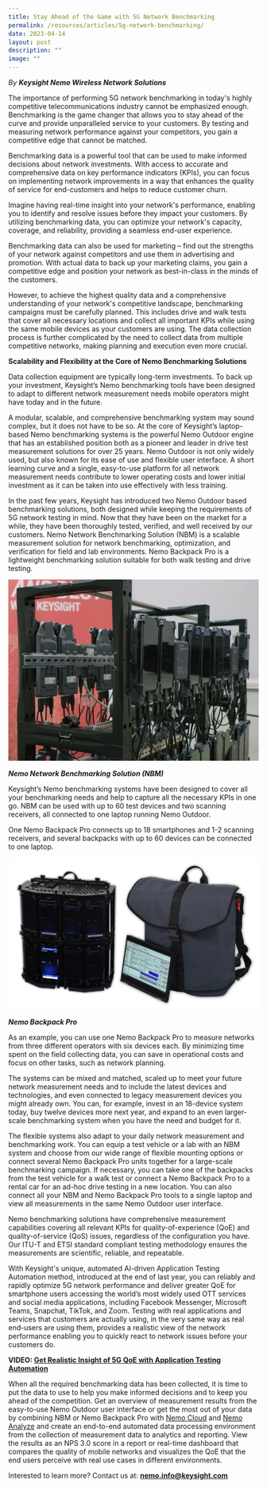 ```yaml
---
title: Stay Ahead of the Game with 5G Network Benchmarking
permalink: /resources/articles/5g-network-benchmarking/
date: 2023-04-14
layout: post
description: ""
image: ""
---
```

*By **Keysight Nemo Wireless Network Solutions***

The importance of performing 5G network benchmarking in today's highly competitive telecommunications industry cannot be emphasized enough. Benchmarking is the game changer that allows you to stay ahead of the curve and provide unparalleled service to your customers. By testing and measuring network performance against your competitors, you gain a competitive edge that cannot be matched. 

Benchmarking data is a powerful tool that can be used to make informed decisions about network investments. With access to accurate and comprehensive data on key performance indicators (KPIs), you can focus on implementing network improvements in a way that enhances the quality of service for end-customers and helps to reduce customer churn. 

Imagine having real-time insight into your network's performance, enabling you to identify and resolve issues before they impact your customers. By utilizing benchmarking data, you can optimize your network's capacity, coverage, and reliability, providing a seamless end-user experience.

Benchmarking data can also be used for marketing – find out the strengths of your network against competitors and use them in advertising and promotion. With actual data to back up your marketing claims, you gain a competitive edge and position your network as best-in-class in the minds of the customers. 

However, to achieve the highest quality data and a comprehensive understanding of your network's competitive landscape, benchmarking campaigns must be carefully planned. This includes drive and walk tests that cover all necessary locations and collect all important KPIs while using the same mobile devices as your customers are using. The data collection process is further complicated by the need to collect data from multiple competitive networks, making planning and execution even more crucial.

**Scalability and Flexibility at the Core of Nemo Benchmarking Solutions**

Data collection equipment are typically long-term investments. To back up your investment, Keysight’s Nemo benchmarking tools have been designed to adapt to different network measurement needs mobile operators might have today and in the future. 

A modular, scalable, and comprehensive benchmarking system may sound complex, but it does not have to be so. At the core of Keysight’s laptop-based Nemo benchmarking systems is the powerful Nemo Outdoor engine that has an established position both as a pioneer and leader in drive test measurement solutions for over 25 years. Nemo Outdoor is not only widely used, but also known for its ease of use and flexible user interface. A short learning curve and a single, easy-to-use platform for all network measurement needs contribute to lower operating costs and lower initial investment as it can be taken into use effectively with less training. 

In the past few years, Keysight has introduced two Nemo Outdoor based benchmarking solutions, both designed while keeping the requirements of 5G network testing in mind. Now that they have been on the market for a while, they have been thoroughly tested, verified, and well received by our customers.  Nemo Network Benchmarking Solution (NBM) is a scalable measurement solution for network benchmarking, optimization, and verification for field and lab environments. Nemo Backpack Pro is a lightweight benchmarking solution suitable for both walk testing and drive testing. 

![Nemo Network Benchmarking Solution](/images/articles/keysight%20-%20nemo%20network%20benchmarking%20solution%20(nbm).jpg)

***Nemo Network Benchmarking Solution (NBM)***

Keysight’s Nemo benchmarking systems have been designed to cover all your benchmarking needs and help to capture all the necessary KPIs in one go. NBM can be used with up to 60 test devices and two scanning receivers, all connected to one laptop running Nemo Outdoor.

One Nemo Backpack Pro connects up to 18 smartphones and 1-2 scanning receivers, and several backpacks with up to 60 devices can be connected to one laptop.

![Nemo Backpack Pro](/images/articles/keysight%20-%20nemo%20backpack%20pro.jpg)

***Nemo Backpack Pro***

As an example, you can use one Nemo Backpack Pro to measure networks from three different operators with six devices each. By minimizing time spent on the field collecting data, you can save in operational costs and focus on other tasks, such as network planning.

The systems can be mixed and matched, scaled up to meet your future network measurement needs and to include the latest devices and technologies, and even connected to legacy measurement devices you might already own. You can, for example, invest in an 18-device system today, buy twelve devices more next year, and expand to an even larger-scale benchmarking system when you have the need and budget for it.

The flexible systems also adapt to your daily network measurement and benchmarking work. You can equip a test vehicle or a lab with an NBM system and choose from our wide range of flexible mounting options or connect several Nemo Backpack Pro units together for a large-scale benchmarking campaign. If necessary, you can take one of the backpacks from the test vehicle for a walk test or connect a Nemo Backpack Pro to a rental car for an ad-hoc drive testing in a new location. You can also connect all your NBM and Nemo Backpack Pro tools to a single laptop and view all measurements in the same Nemo Outdoor user interface.

Nemo benchmarking solutions have comprehensive measurement capabilities covering all relevant KPIs for quality-of-experience (QoE) and quality-of-service (QoS) issues, regardless of the configuration you have. Our ITU-T and ETSI standard compliant testing methodology ensures the measurements are scientific, reliable, and repeatable.

With Keysight's unique, automated AI-driven Application Testing Automation method, introduced at the end of last year, you can reliably and rapidly optimize 5G network performance and deliver greater QoE for smartphone users accessing the world’s most widely used OTT services and social media applications, including Facebook Messenger, Microsoft Teams, Snapchat, TikTok, and Zoom. Testing with real applications and services that customers are actually using, in the very same way as real end-users are using them, provides a realistic view of the network performance enabling you to quickly react to network issues before your customers do.

**VIDEO: [Get Realistic Insight of 5G QoE with Application Testing Automation](https://youtu.be/Mi9wXz-qcIA)**

When all the required benchmarking data has been collected, it is time to put the data to use to help you make informed decisions and to keep you ahead of the competition. Get an overview of measurement results from the easy-to-use Nemo Outdoor user interface or get the most out of your data by combining NBM or Nemo Backpack Pro with [Nemo Cloud](https://www.keysight.com/us/en/product/NTC00000A/nemo-cloud-remote-monitoring-solution.html) and [Nemo Analyze](https://www.keysight.com/us/en/product/NTN00000B/nemo-analyze-drive-test-post-processing-solution.html) and create an end-to-end automated data processing environment from the collection of measurement data to analytics and reporting. View the results as an NPS 3.0 score in a report or real-time dashboard that compares the quality of mobile networks and visualizes the QoE that the end users perceive with real use cases in different environments.

Interested to learn more? Contact us at: **nemo.info@keysight.com**